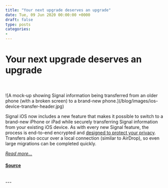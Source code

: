 ```yaml
---
title: "Your next upgrade deserves an upgrade"
date: Tue, 09 Jun 2020 00:00:00 +0000
draft: false
type: posts
categories: 
- 
---
```

# Your next upgrade deserves an upgrade

<br/>

<br/>
![A mock-up showing Signal information being transferred from an older phone (with a broken screen) to a brand-new phone.](/blog/images/ios-device-transfer-header.jpg)

Signal iOS now includes a new feature that makes it possible to switch to a brand-new iPhone or iPad while securely transferring Signal information from your existing iOS device. As with every new Signal feature, the process is end-to-end encrypted and [designed to protect your privacy](/blog/looking-back-as-the-world-moves-forward/). Transfers also occur over a local connection (similar to AirDrop), so even large migrations can be completed quickly.

[_Read more..._](https://signal.org/blog/ios-device-transfer/)

#### [Source](https://signal.org/blog/ios-device-transfer/)

<br/>
---
